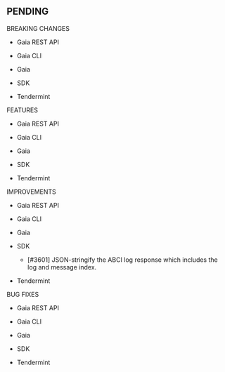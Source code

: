 ## PENDING

BREAKING CHANGES

* Gaia REST API

* Gaia CLI

* Gaia

* SDK

* Tendermint

FEATURES

* Gaia REST API

* Gaia CLI

* Gaia

* SDK

* Tendermint


IMPROVEMENTS

* Gaia REST API

* Gaia CLI

* Gaia

* SDK
  * [\#3601] JSON-stringify the ABCI log response which includes the log and message
  index.

* Tendermint


BUG FIXES

* Gaia REST API

* Gaia CLI

* Gaia

* SDK

* Tendermint
